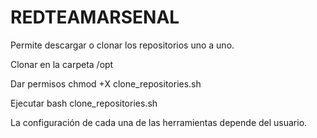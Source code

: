# REDTEAMARSENAL

Permite descargar o clonar los repositorios uno a uno.

Clonar en la carpeta /opt

Dar permisos chmod +X clone_repositories.sh

Ejecutar bash clone_repositories.sh

La configuración de cada una de las herramientas depende del usuario.

